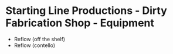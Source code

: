 # Starting Line Productions - Dirty Fabrication Shop - Equipment

- Reflow (off the shelf)
- Reflow (contello)
